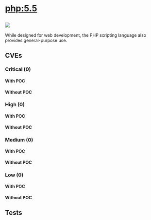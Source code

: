 # [php:5.5](https://hub.docker.com/_/php?tab=tags)
![](https://img.shields.io/static/v1?label=tag&message=5.5&color=blue)
---
<p>
While designed for web development, the PHP scripting language also provides general-purpose use.
</p>

## CVEs
### Critical (0)
#### With POC

#### Without POC


### High (0)
#### With POC

#### Without POC


### Medium (0)
#### With POC

#### Without POC


### Low (0)
#### With POC

#### Without POC


## Tests
